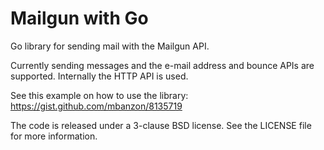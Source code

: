 Mailgun with Go
===============

Go library for sending mail with the Mailgun API.

Currently sending messages and the e-mail address and bounce APIs are supported. Internally the HTTP API is
used.

See this example on how to use the library: https://gist.github.com/mbanzon/8135719

The code is released under a 3-clause BSD license. See the LICENSE file for more information.
